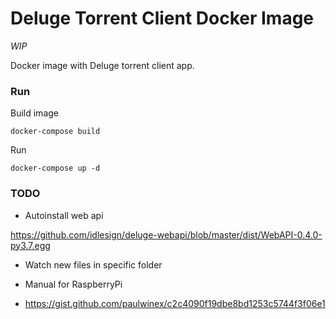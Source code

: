 # Deluge Torrent Client Docker Image

_WIP_

Docker image with Deluge torrent client app.

### Run

Build image

```shell
docker-compose build
```

Run 

```shell
docker-compose up -d
```

### TODO

- Autoinstall web api

https://github.com/idlesign/deluge-webapi/blob/master/dist/WebAPI-0.4.0-py3.7.egg

- Watch new files in specific folder

- Manual for RaspberryPi

- https://gist.github.com/paulwinex/c2c4090f19dbe8bd1253c5744f3f06e1
